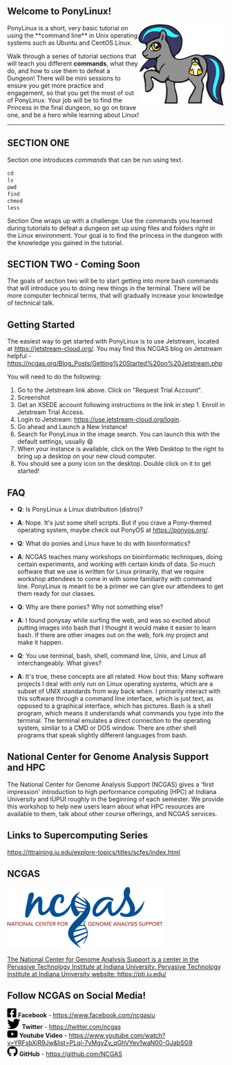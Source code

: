 ## Welcome to PonyLinux!
<img align="right" width="200" src="/Images/ponyicon.png" alt="Logo for PonyLinux, which is a blue pony with a streak through the mane">
PonyLinux is a short, very basic tutorial on using the **command line** in Unix operating systems such as Ubuntu and CentOS Linux.

Walk through a series of tutorial sections that will teach you different **commands**, what they do, and how to use them to defeat a Dungeon! There will be mini sessions to ensure you get more practice and engagement, so that you get the most of out of PonyLinux.
Your job will be to find the Princess in the final dungeon, so go on brave one, and be a hero while learning about Linux!

---

## SECTION ONE ##

Section one introduces *commands* that can be run using text. 
```
cd
ls
pwd
find
chmod
less
```
Section One wraps up with a challenge. Use the commands you learned during tutorials to defeat a dungeon set up using files and folders right in the Linux environment. Your goal is to find the princess in the dungeon with the knowledge you gained in the tutorial.

## SECTION TWO - Coming Soon ##
The goals of section two will be to start getting into more bash commands that will introduce you to doing new things in the terminal.
There will be more computer technical terms, that will gradually increase your knowledge of technical talk.

## Getting Started ##
The easiest way to get started with PonyLinux is to use Jetstream, located at https://jetstream-cloud.org/. You may find this NCGAS blog on Jetstream helpful - https://ncgas.org/Blog_Posts/Getting%20Started%20on%20Jetstream.php

You will need to do the following:
1. Go to the Jetstream link above. Click on "Request Trial Account".
  1. Screenshot
1. Get an XSEDE account following instructions in the link in step 1. Enroll in Jetstream Trial Access.
1. Login to Jetstream: https://use.jetstream-cloud.org/login.
1. Go ahead and Launch a New Instance!
1. Search for PonyLinux in the image search. You can launch this with the default settings, usually :smile:
1. When your instance is available, click on the Web Desktop to the right to bring up a desktop on your new cloud computer.
1. You should see a pony icon on the desktop. Double click on it to get started!
## FAQ ##
* **Q**: Is PonyLinux a Linux distribution (distro)?
* **A**: Nope. It's just some shell scripts. But if you crave a Pony-themed operating system, maybe check out PonyOS at https://ponyos.org/.

* **Q**: What do ponies and Linux have to do with bioinformatics?
* **A**: NCGAS teaches many workshops on bioinformatic techniques, doing certain experiments, and working with certain kinds of data. So much software that we use is written for Linux primarily, that we require workshop attendees to come in with some familiarity with command line. PonyLinux is meant to be a primer we can give our attendees to get them ready for our classes.

* **Q**: Why are there ponies? Why not something else?
* **A**: I found ponysay while surfing the web, and was so excited about putting images into bash that I thought it would make it easier to learn bash. If there are other images out on the web, fork my project and make it happen.

* **Q**: You use terminal, bash, shell, command line, Unix, and Linux all interchangeably. What gives?
* **A**: It's true, these concepts are all related. How bout this: Many software projects I deal with only run on Linux operating systems, which are a subset of UNIX standards from way back when. I primarily interact with this software through a command line interface, which is just text, as opposed to a graphical interface, which has pictures. Bash is a shell program, which means it understands what commands you type into the terminal. The terminal emulates a direct connection to the operating system, similar to a CMD or DOS window. There are other shell programs that speak slightly different languages from bash.

## National Center for Genome Analysis Support and HPC ##
The National Center for Genome Analysis Support (NCGAS) gives a 'first impression' introduction to high performance computing (HPC) at Indiana University and IUPUI roughly in the beginning of each semester. We provide this workshop to help new users learn about what HPC resources are available to them, talk about other course offerings, and NCGAS services.

## Links to Supercomputing Series ##
https://ittraining.iu.edu/explore-topics/titles/scfes/index.html

 ## NCGAS ##
 <a href="https://ncgas.org/"><img src="/Images/ncgas.png" />
 
 The National Center for Genome Analysis Support is a center in the Pervasive Technology Institute at Indiana University.
 Pervasive Technology Institute at Indiana University website: https://pti.iu.edu/
 
 ## Follow NCGAS on Social Media! ##
![pony photo](/Images/facebook-square-brands.png) <b>Facebook</b> - https://www.facebook.com/ncgasiu <br />
![pony photo](/Images/twitter-brands.png) <b>Twitter</b> - https://twitter.com/ncgas <br />
![pony photo](/Images/youtube-brands.png) <b>Youtube Video</b> - https://www.youtube.com/watch?v=YRFsbXjR9Jw&list=PLqi-7yMgvZy_qGhVYev1waN00-GJabSG9 <br />
![pony photo](/Images/github-brands.png) <b>GitHub</b> - https://github.com/NCGAS
 



